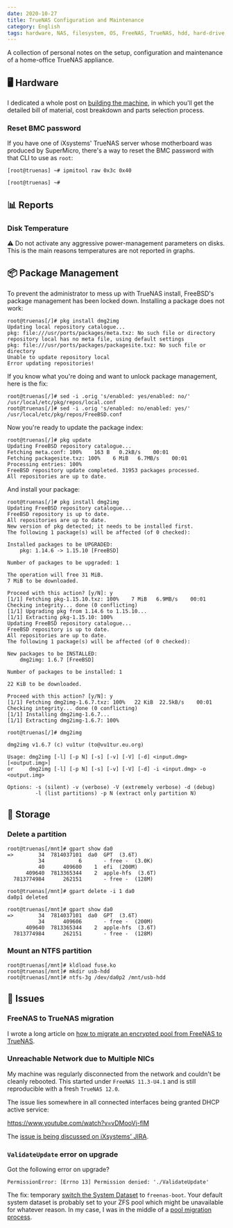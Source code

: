 ```yaml
---
date: 2020-10-27
title: TrueNAS Configuration and Maintenance
category: English
tags: hardware, NAS, filesystem, OS, FreeNAS, TrueNAS, hdd, hard-drive, ssd, raid, storage, network, ZFS, disk, package manager, FreeBSD, NTFS, partition, SuperMicro, BMC
---
```


A collection of personal notes on the setup, configuration and maintenance of a home-office TrueNAS appliance.

## 🖥 Hardware

I dedicated a whole post on [building the machine](https://kevin.deldycke.com/2020/05/nas-hardware/), in which you'll get the detailed bill of material, cost breakdown and parts selection process.

### Reset BMC password

If you have one of iXsystems' TrueNAS server whose motherboard was produced by SuperMicro, there's a way to reset the BMC password with that CLI to use as `root`:

```{.shell-session}
[root@truenas] ~# ipmitool raw 0x3c 0x40

[root@truenas] ~# 
```

## 📊 Reports

### Disk Temperature

⚠️ Do not activate any aggressive power-management parameters on disks. This is the main reasons temperatures are not reported in graphs.

## 📦 Package Management

To prevent the administrator to mess up with TrueNAS install, FreeBSD's package management has been locked down. Installing a package does not work:

```{.shell-session hl_lines="6"}
root@truenas[/]# pkg install dmg2img
Updating local repository catalogue...
pkg: file:///usr/ports/packages/meta.txz: No such file or directory
repository local has no meta file, using default settings
pkg: file:///usr/ports/packages/packagesite.txz: No such file or directory
Unable to update repository local
Error updating repositories!
```

If you know what you're doing and want to unlock package management, here is the fix:

```shell-session
root@truenas[/]# sed -i .orig 's/enabled: yes/enabled: no/' /usr/local/etc/pkg/repos/local.conf
root@truenas[/]# sed -i .orig 's/enabled: no/enabled: yes/' /usr/local/etc/pkg/repos/FreeBSD.conf
```

Now you're ready to update the package index:

```{.shell-session hl_lines="6"}
root@truenas[/]# pkg update
Updating FreeBSD repository catalogue...
Fetching meta.conf: 100%    163 B   0.2kB/s    00:01
Fetching packagesite.txz: 100%    6 MiB   6.7MB/s    00:01
Processing entries: 100%
FreeBSD repository update completed. 31953 packages processed.
All repositories are up to date.
```

And install your package:

```shell-session
root@truenas[/]# pkg install dmg2img
Updating FreeBSD repository catalogue...
FreeBSD repository is up to date.
All repositories are up to date.
New version of pkg detected; it needs to be installed first.
The following 1 package(s) will be affected (of 0 checked):

Installed packages to be UPGRADED:
	pkg: 1.14.6 -> 1.15.10 [FreeBSD]

Number of packages to be upgraded: 1

The operation will free 31 MiB.
7 MiB to be downloaded.

Proceed with this action? [y/N]: y
[1/1] Fetching pkg-1.15.10.txz: 100%    7 MiB   6.9MB/s    00:01
Checking integrity... done (0 conflicting)
[1/1] Upgrading pkg from 1.14.6 to 1.15.10...
[1/1] Extracting pkg-1.15.10: 100%
Updating FreeBSD repository catalogue...
FreeBSD repository is up to date.
All repositories are up to date.
The following 1 package(s) will be affected (of 0 checked):

New packages to be INSTALLED:
	dmg2img: 1.6.7 [FreeBSD]

Number of packages to be installed: 1

22 KiB to be downloaded.

Proceed with this action? [y/N]: y
[1/1] Fetching dmg2img-1.6.7.txz: 100%   22 KiB  22.5kB/s    00:01
Checking integrity... done (0 conflicting)
[1/1] Installing dmg2img-1.6.7...
[1/1] Extracting dmg2img-1.6.7: 100%

root@truenas[/]# dmg2img

dmg2img v1.6.7 (c) vu1tur (to@vu1tur.eu.org)

Usage: dmg2img [-l] [-p N] [-s] [-v] [-V] [-d] <input.dmg> [<output.img>]
or     dmg2img [-l] [-p N] [-s] [-v] [-V] [-d] -i <input.dmg> -o <output.img>

Options: -s (silent) -v (verbose) -V (extremely verbose) -d (debug)
         -l (list partitions) -p N (extract only partition N)
```

## 💾 Storage

### Delete a partition

```shell-session
root@truenas[/mnt]# gpart show da0
=>        34  7814037101  da0  GPT  (3.6T)
          34           6       - free -  (3.0K)
          40      409600    1  efi  (200M)
      409640  7813365344    2  apple-hfs  (3.6T)
  7813774984      262151       - free -  (128M)

root@truenas[/mnt]# gpart delete -i 1 da0 
da0p1 deleted

root@truenas[/mnt]# gpart show da0        
=>        34  7814037101  da0  GPT  (3.6T)
          34      409606       - free -  (200M)
      409640  7813365344    2  apple-hfs  (3.6T)
  7813774984      262151       - free -  (128M)
```

### Mount an NTFS partition

```shell-session
root@truenas[/mnt]# kldload fuse.ko
root@truenas[/mnt]# mkdir usb-hdd
root@truenas[/mnt]# ntfs-3g /dev/da0p2 /mnt/usb-hdd
```

## 🐛 Issues

### FreeNAS to TrueNAS migration

I wrote a long article on [how to migrate an encrypted pool from FreeNAS to TrueNAS](https://kevin.deldycke.com/2020/12/migration-from-freenas-to-truenas/).

### Unreachable Network due to Multiple NICs

My machine was regularly disconnected from the network and couldn't be cleanly rebooted. This started under `FreeNAS 11.3-U4.1` and is still reproducible with a fresh `TrueNAS 12.0`.

The issue lies somewhere in all connected interfaces being granted DHCP active service:

https://www.youtube.com/watch?v=vDMooVj-flM

The [issue is being discussed on iXsystems' JIRA](https://jira.ixsystems.com/browse/NAS-108043).

### `ValidateUpdate` error on upgrade

Got the following error on upgrade?

```pytb
PermissionError: [Errno 13] Permission denied: './ValidateUpdate'
```

The fix: temporary [switch the System Dataset](https://www.truenas.com/docs/hub/tasks/advanced/system-dataset/) to `freenas-boot`. Your default system dataset is probably set to your ZFS pool which might be unavailable for whatever reason. In my case, I was in the middle of a [pool migration process](https://kevin.deldycke.com/2020/12/migration-from-freenas-to-truenas/).
